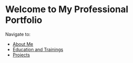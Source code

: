 # Welcome to My Professional Portfolio

Navigate to:
- [About Me](./about/)
- [Education and Trainings](./education-and-training/)
- [Projects](./projects/)

